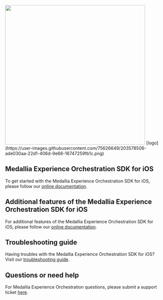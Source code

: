 <img src="https://user-images.githubusercontent.com/75626649/203578506-ade030aa-22d1-406d-9e66-16747259fb1c.png" width="450">
[logo](https://user-images.githubusercontent.com/75626649/203578506-ade030aa-22d1-406d-9e66-16747259fb1c.png)

## Medallia Experience Orchestration SDK for iOS
To get started with the Medallia Experience Orchestration SDK for iOS, please follow our [online documentation](https://medallia-uat.portal.heretto.com/en/medallia-experience-orchestration/medallia-experience-orchestration-for-ios/getting-started-with-the-medallia-experience-orchestration-sdk-for-ios).

## Additional features of the Medallia Experience Orchestration SDK for iOS
For additional features of the Medallia Experience Orchestration SDK for iOS, please follow our [online documentation](https://medallia-uat.portal.heretto.com/en/medallia-experience-orchestration/medallia-experience-orchestration-for-ios/additional-features-of-medallia-experience-orchestration-sdk-for-ios).

## Troubleshooting guide
Having troubles with the Medallia Experience Orchestration SDK for iOS? Visit our [troubleshooting guide](https://medallia-uat.portal.heretto.com/en/medallia-experience-orchestration/medallia-experience-orchestration-for-ios/troubleshooting-guide).

## Questions or need help
For Medallia Experience Orchestration questions, please submit a support ticket [here](https://support.thunderhead.com).

